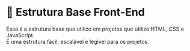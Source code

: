 
# 🧱 Estrutura Base Front-End

Essa é a estrutura base que utilizo em projetos que utilizo HTML, CSS e JavaScript. <br> É uma estrutura fácil, escalável e legível para os projetos.
